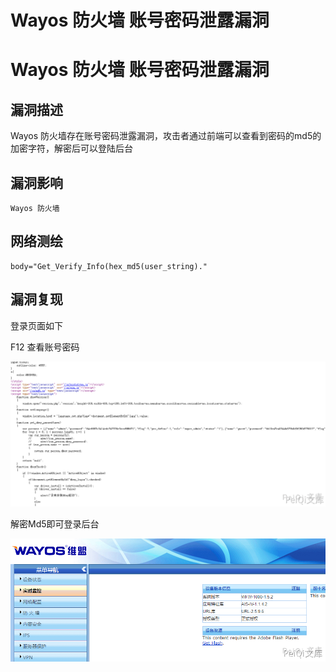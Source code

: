 # Wayos 防火墙 账号密码泄露漏洞

# Wayos 防火墙 账号密码泄露漏洞

## 漏洞描述

Wayos 防火墙存在账号密码泄露漏洞，攻击者通过前端可以查看到密码的md5的加密字符，解密后可以登陆后台

## 漏洞影响

```
Wayos 防火墙
```

## 网络测绘

```
body="Get_Verify_Info(hex_md5(user_string)."
```

## 漏洞复现

登录页面如下

F12 查看账号密码

![](/images/202202162239392.png)

解密Md5即可登录后台

![](/images/202202162239676.png)

